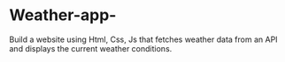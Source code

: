 # Weather-app-
Build a website using Html, Css, Js that fetches weather data from an API and displays the current weather conditions.
